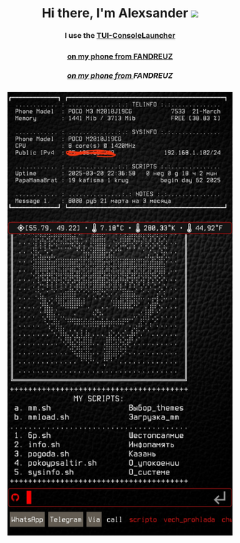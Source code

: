 <h1 align="center">Hi there, I'm <a target="_blank">Alexsander</a> 
<img src="https://github.com/blackcater/blackcater/raw/main/images/Hi.gif" height="32"/></h1>
<h3 align="center">I use the <a href="https://github.com/fandreuz/TUI-ConsoleLauncher" target="_blank">TUI-ConsoleLauncher<h3>
<h4 align="center">on my phone from <a href="https://github.com/fandreuz" target="_blank">FANDREUZ</h4>
<h5 align="center">on my phone from <a target="_blank">FANDREUZ</h5>
<img src="https://github.com/alexgeorgchist/my_tui/raw/main/database/inf/theme2025red.jpg" alt="альтернативный текст">
